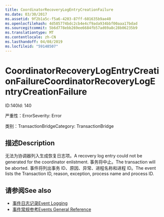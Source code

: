 ```yaml
---
title: CoordinatorRecoveryLogEntryCreationFailure
ms.date: 03/30/2017
ms.assetid: 9f2b1a5c-f5a6-4203-87ff-601635b9ae40
ms.openlocfilehash: 4d585774bdc2cb4e4cf9ada934bbf00aaa17bdad
ms.sourcegitcommit: 5b6d778ebb269ee6684fb57ad69a8c28b06235b9
ms.translationtype: MT
ms.contentlocale: zh-CN
ms.lasthandoff: 04/08/2019
ms.locfileid: "59148507"
---
```

# <a name="coordinatorrecoverylogentrycreationfailure"></a><span data-ttu-id="94a82-102">CoordinatorRecoveryLogEntryCreationFailure</span><span class="sxs-lookup"><span data-stu-id="94a82-102">CoordinatorRecoveryLogEntryCreationFailure</span></span>
<span data-ttu-id="94a82-103">ID:140</span><span class="sxs-lookup"><span data-stu-id="94a82-103">Id: 140</span></span>  
  
 <span data-ttu-id="94a82-104">严重性：Error</span><span class="sxs-lookup"><span data-stu-id="94a82-104">Severity: Error</span></span>  
  
 <span data-ttu-id="94a82-105">类别：TransactionBridge</span><span class="sxs-lookup"><span data-stu-id="94a82-105">Category: TransactionBridge</span></span>  
  
## <a name="description"></a><span data-ttu-id="94a82-106">描述</span><span class="sxs-lookup"><span data-stu-id="94a82-106">Description</span></span>  
 <span data-ttu-id="94a82-107">无法为协调器列入生成恢复日志项。</span><span class="sxs-lookup"><span data-stu-id="94a82-107">A recovery log entry could not be generated for the coordinator enlistment.</span></span> <span data-ttu-id="94a82-108">事务将中止。</span><span class="sxs-lookup"><span data-stu-id="94a82-108">The transaction will be aborted.</span></span> <span data-ttu-id="94a82-109">事件将列出事务 ID、原因、异常、进程名称和进程 ID。</span><span class="sxs-lookup"><span data-stu-id="94a82-109">The event lists the Transaction ID, reason, exception, process name and process ID.</span></span>  
  
## <a name="see-also"></a><span data-ttu-id="94a82-110">请参阅</span><span class="sxs-lookup"><span data-stu-id="94a82-110">See also</span></span>

- [<span data-ttu-id="94a82-111">事件日志记录</span><span class="sxs-lookup"><span data-stu-id="94a82-111">Event Logging</span></span>](../../../../../docs/framework/wcf/diagnostics/event-logging/index.md)
- [<span data-ttu-id="94a82-112">事件常规参考</span><span class="sxs-lookup"><span data-stu-id="94a82-112">Events General Reference</span></span>](../../../../../docs/framework/wcf/diagnostics/event-logging/events-general-reference.md)
